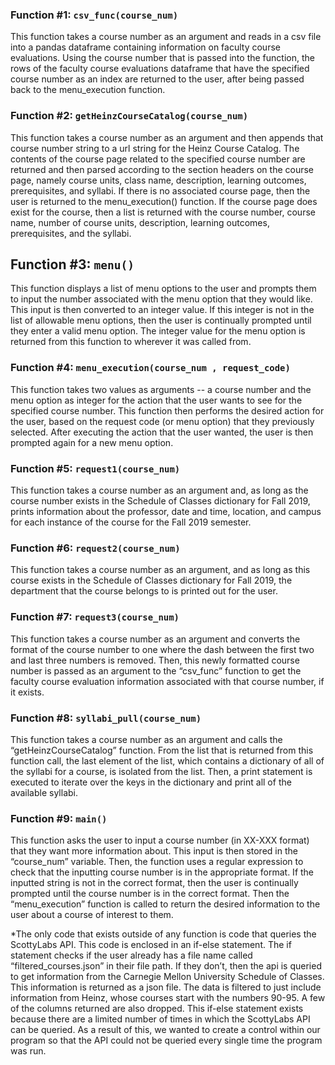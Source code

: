### Function #1: `csv_func(course_num)`
This function takes a course number as an argument and reads in a csv file into a pandas dataframe containing information on faculty course evaluations. Using the course number that is passed into the function, the rows of the faculty course evaluations dataframe that have the specified course number as an index are returned to the user, after being passed back to the menu_execution function.

### Function #2:  `getHeinzCourseCatalog(course_num)`
This function takes a course number as an argument and then appends that course number string to a url string for the Heinz Course Catalog. The contents of the course page related to the specified course number are returned and then parsed according to the section headers on the course page, namely course units, class name, description, learning outcomes, prerequisites, and syllabi. If there is no associated course page, then the user is returned to the menu_execution() function. If the course page does exist for the course, then a list is returned with the course number, course name, number of course units, description, learning outcomes, prerequisites, and the syllabi. 

## Function #3: `menu()`
This function displays a list of menu options to the user and prompts them to input the number associated with the menu option that they would like. This input is then converted to an integer value. If this integer is not in the list of allowable menu options, then the user is continually prompted until they enter a valid menu option. The integer value for the menu option is returned from this function to wherever it was called from.

### Function #4: `menu_execution(course_num , request_code)`
This function takes two values as arguments -- a course number and the menu option as integer for the action that the user wants to see for the specified course number. This function then performs the desired action for the user, based on the request code (or menu option) that they previously selected. After executing the action that the user wanted, the user is then prompted again for a new menu option.

### Function #5: `request1(course_num)`
This function takes a course number as an argument and, as long as the course number exists in the Schedule of Classes dictionary for Fall 2019, prints information about the professor, date and time, location, and campus for each instance of the course for the Fall 2019 semester. 

### Function #6: `request2(course_num)`
This function takes a course number as an argument, and as long as this course exists in the Schedule of Classes dictionary for Fall 2019,  the department that the course belongs to is printed out for the user.

### Function #7: `request3(course_num)`
This function takes a course number as an argument and converts the format of the course number to one where the dash between the first two and last three numbers is removed. Then, this newly formatted course number is passed as an argument to the “csv_func” function to get the faculty course evaluation information associated with that course number, if it exists.

### Function #8: `syllabi_pull(course_num)`
This function takes a course number as an argument and calls the “getHeinzCourseCatalog” function. From the list that is returned from this function call, the last element of the list, which contains a dictionary of all of the syllabi for a course, is isolated from the list. Then, a print statement is executed to iterate over the keys in the dictionary and print all of the available syllabi.

### Function #9: `main()`
This function asks the user to input a course number (in XX-XXX format) that they want more information about. This input is then stored in the “course_num” variable. Then, the function uses a regular expression to check that the inputting course number is in the appropriate format. If the inputted string is not in the correct format, then the user is continually prompted until the course number is in the correct format. Then the “menu_execution” function is called to return the desired information to the user about a course of interest to them.


*The only code that exists outside of any function is code that queries the ScottyLabs API. This code is enclosed in an if-else statement. The if statement checks if the user already has a file name called “filtered_courses.json” in their file path. If they don’t, then the api is queried to get information from the Carnegie Mellon University Schedule of Classes. This information is returned as a json file. The data is filtered to just include information from Heinz, whose courses start with the numbers 90-95. A few of the columns returned are also dropped. This if-else statement exists because there are a limited number of times in which the ScottyLabs API can be queried. As a result of this, we wanted to create a control within our program so that the API could not be queried every single time the program was run. 
